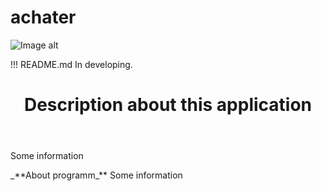 # achater

![Image alt](https://github.com/gvozdev1986/achater/blob/master/img/ACHATER.png)


!!! README.md In developing.
<html>
 <body>
  <header>
    <h1>Description about this application</h1>
  </header>
  <article>
    <p>Some information</p>
  </article>
  <footer>
    _**About programm_** 
    Some information
  </footer>
 </body> 
</html>